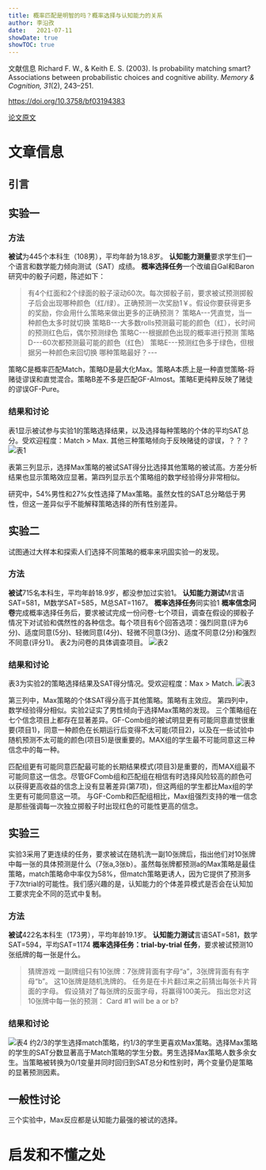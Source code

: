 ```yaml
---
title: 概率匹配是明智的吗？概率选择与认知能力的关系
author: 李沿孜
date:   2021-07-11
showDate: true 
showTOC: true
---
```

文献信息 Richard F. W., & Keith E. S. (2003). Is probability matching smart? Associations between probabilistic choices and cognitive ability. *Memory & Cognition, 31*(2), 243–251.

https://doi.org/10.3758/bf03194383 

[论文原文](../Source_Files/2021-07-11-LYZ2.pdf)


# 文章信息
## 引言



## 实验一
### 方法
**被试**为445个本科生（108男），平均年龄为18.8岁。
**认知能力测量**要求学生们一个语言和数学能力倾向测试（SAT）成绩。
**概率选择任务**一个改编自Gal和Baron研究中的骰子问题，陈述如下：
> 有4个红面和2个绿面的骰子滚动60次。每次掷骰子前，要求被试预测掷骰子后会出现哪种颜色（红/绿）。正确预测一次奖励1￥。假设你要获得更多的奖励，你会用什么策略来做出更多的正确预测？
> 策略A---凭直觉，当一种颜色太多时就切换
> 策略B---大多数rolls预测最可能的颜色（红），长时间的预测红色后，偶尔预测绿色
> 策略C---根据颜色出现的概率进行预测
> 策略D---60次都预测最可能的颜色（红色）
> 策略E---预测红色多于绿色，但根据另一种颜色来回切换
哪种策略最好？---

策略C是概率匹配Match，策略D是最大化Max。策略A本质上是一种直觉策略-将赌徒谬误和直觉混合。策略B差不多是匹配GF-Almost。策略E更纯粹反映了赌徒的谬误GF-Pure。
### 结果和讨论
表1显示被试参与实验1的策略选择结果，以及选择每种策略的个体的平均SAT总分。受欢迎程度：Match > Max. 其他三种策略倾向于反映赌徒的谬误，？？？
![表1](../Supporting_Information/2021-07-11-LYZ2-Table1.png) 

表第三列显示，选择Max策略的被试SAT得分比选择其他策略的被试高。方差分析结果也显示策略效应显著。第四列显示五个策略组的数学经验得分非常相似。

研究中，54%男性和27%女性选择了Max策略。虽然女性的SAT总分略低于男性，但这一差异似乎不能解释策略选择的所有性别差异。
## 实验二
试图通过大样本和探索人们选择不同策略的概率来巩固实验一的发现。
### 方法
**被试**715名本科生，平均年龄18.9岁，都没参加过实验1。
**认知能力测试**M言语SAT=581，M数学SAT=585，M总SAT=1167。
**概率选择任务**同实验1
**概率信念问卷**完成概率选择任务后，要求被试完成一份问卷-七个项目，调查在假设的掷骰子情况下对试验和偶然性的各种信念。每个项目有6个回答选项：强烈同意(评为6分)、适度同意(5分)、轻微同意(4分)、轻微不同意(3分)、适度不同意(2分)和强烈不同意(评分1)。
表2为问卷的具体调查项目。
![表2](../Supporting_Information/2021-07-11-LYZ2-Table2.png) 

### 结果和讨论
表3为实验2的策略选择结果及SAT得分情况。受欢迎程度：Max > Match. 
![表3](../Supporting_Information/2021-07-11-LYZ2-Table3.png) 

第三列中，Max策略的个体SAT得分高于其他策略。策略有主效应。
第四列中，数学经验得分相似。实验2证实了男性倾向于选择Max策略的发现。
三个策略组在七个信念项目上都存在显著差异。GF-Comb组的被试明显更有可能同意直觉很重要(项目1)，同意一种颜色在长期运行后变得不太可能(项目2)，以及在一些试验中随机预测不太可能的颜色(项目5)是很重要的。MAX组的学生最不可能同意这三种信念中的每一种。

匹配组更有可能同意匹配最可能的长期结果模式(项目3)是重要的，而MAX组最不可能同意这一信念。尽管GFComb组和匹配组在相信有时选择风险较高的颜色可以获得更高收益的信念上没有显著差异(第7项)，但这两组的学生都比Max组的学生更有可能同意这一项。 与GF-Comb和匹配组相比，Max组强烈支持的唯一信念是那些强调每一次独立掷骰子时出现红色的可能性更高的信念。

## 实验三
实验3采用了更连续的任务，要求被试在随机洗一副10张牌后，指出他们对10张牌中每一张的具体预测是什么（7张a,3张b）。虽然每张牌都预测a的Max策略是最佳策略，match策略命中率仅为58%，但match策略更诱人，因为它提供了预测多于7次trial的可能性。我们感兴趣的是，认知能力的个体差异模式是否会在认知加工要求完全不同的范式中复制。
### 方法
**被试**422名本科生（173男），平均年龄19.1岁。
**认知能力测试**言语SAT=581，数学SAT=594，平均SAT=1174
**概率选择任务：trial-by-trial 任务**，要求被试预测10张纸牌的每一张是什么。
>猜牌游戏
>一副牌组只有10张牌：7张牌背面有字母“a”，3张牌背面有有字母“b”。
>这10张牌是随机洗牌的。
>任务是在卡片翻过来之前猜出每张卡片背面的字母。
>假设猜对了每张牌的反面字母，将赢得100美元。
>指出您对这10张牌中每一张的预测： Card #1 will be a or b?

### 结果和讨论
![表4](../Supporting_Information/2021-07-11-LYZ2-Table4.png)
约2/3的学生选择match策略，约1/3的学生更喜欢Max策略。选择Max策略的学生的SAT分数显著高于Match策略的学生分数。男生选择Max策略人数多余女生。当策略被转换为0/1变量并同时回归到SAT总分和性别时，两个变量仍是策略的显著预测因素。

## 一般性讨论
三个实验中，Max反应都是认知能力最强的被试的选择。
# 启发和不懂之处

